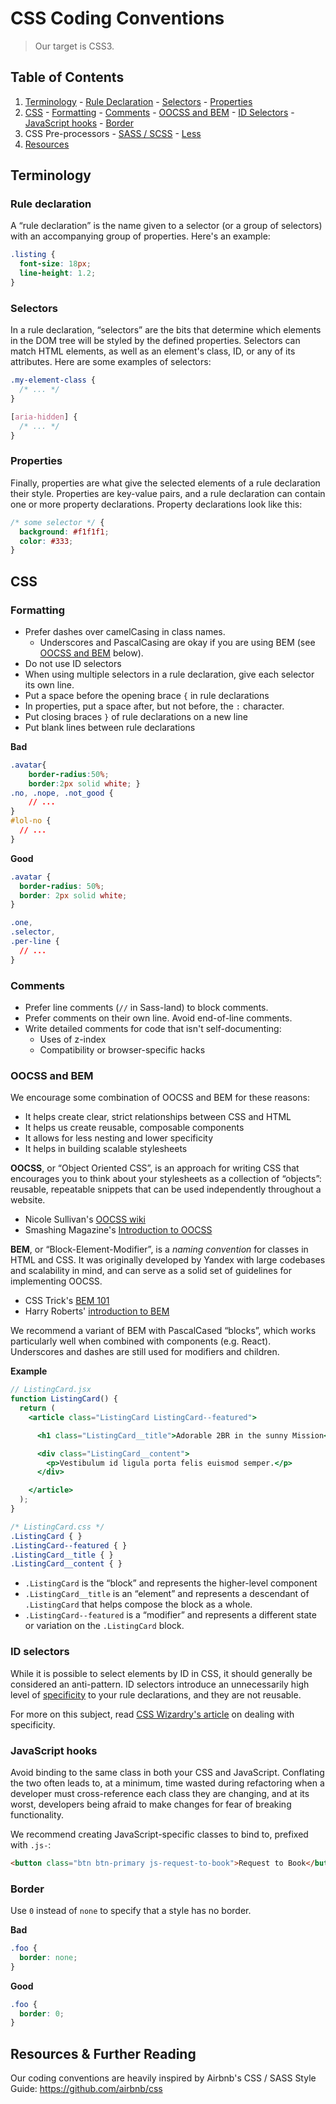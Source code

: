 # CSS Coding Conventions

> Our target is CSS3.

## Table of Contents

  1. [Terminology](#terminology)
    - [Rule Declaration](#rule-declaration)
    - [Selectors](#selectors)
    - [Properties](#properties)
  1. [CSS](#css)
    - [Formatting](#formatting)
    - [Comments](#comments)
    - [OOCSS and BEM](#oocss-and-bem)
    - [ID Selectors](#id-selectors)
    - [JavaScript hooks](#javascript-hooks)
    - [Border](#border)
  1. CSS Pre-processors
    - [SASS / SCSS](./SCSS.md)
    - [Less](./Less.md)
  1. [Resources](#resources)

## Terminology

### Rule declaration

  A “rule declaration” is the name given to a selector (or a group of selectors) with an accompanying group of properties. Here's an example:

  ```css
  .listing {
    font-size: 18px;
    line-height: 1.2;
  }
  ```

### Selectors

  In a rule declaration, “selectors” are the bits that determine which elements in the DOM tree will be styled by the defined properties. Selectors can match HTML elements, as well as an element's class, ID, or any of its attributes. Here are some examples of selectors:

  ```css
  .my-element-class {
    /* ... */
  }

  [aria-hidden] {
    /* ... */
  }
```

### Properties

  Finally, properties are what give the selected elements of a rule declaration their style. Properties are key-value pairs, and a rule declaration can contain one or more property declarations. Property declarations look like this:

  ```css
  /* some selector */ {
    background: #f1f1f1;
    color: #333;
  }
  ```

## CSS

### Formatting

  * Prefer dashes over camelCasing in class names.
    - Underscores and PascalCasing are okay if you are using BEM (see [OOCSS and BEM](#oocss-and-bem) below).
  * Do not use ID selectors
  * When using multiple selectors in a rule declaration, give each selector its own line.
  * Put a space before the opening brace `{` in rule declarations
  * In properties, put a space after, but not before, the `:` character.
  * Put closing braces `}` of rule declarations on a new line
  * Put blank lines between rule declarations

  **Bad**

  ```css
  .avatar{
      border-radius:50%;
      border:2px solid white; }
  .no, .nope, .not_good {
      // ...
  }
  #lol-no {
    // ...
  }
  ```

  **Good**

  ```css
  .avatar {
    border-radius: 50%;
    border: 2px solid white;
  }

  .one,
  .selector,
  .per-line {
    // ...
  }
  ```

### Comments

  * Prefer line comments (`//` in Sass-land) to block comments.
  * Prefer comments on their own line. Avoid end-of-line comments.
  * Write detailed comments for code that isn't self-documenting:
    - Uses of z-index
    - Compatibility or browser-specific hacks

### OOCSS and BEM

  We encourage some combination of OOCSS and BEM for these reasons:

  * It helps create clear, strict relationships between CSS and HTML
  * It helps us create reusable, composable components
  * It allows for less nesting and lower specificity
  * It helps in building scalable stylesheets

  **OOCSS**, or “Object Oriented CSS”, is an approach for writing CSS that encourages you to think about your stylesheets as a collection of “objects”: reusable, repeatable snippets that can be used independently throughout a website.

  * Nicole Sullivan's [OOCSS wiki](https://github.com/stubbornella/oocss/wiki)
  * Smashing Magazine's [Introduction to OOCSS](http://www.smashingmagazine.com/2011/12/12/an-introduction-to-object-oriented-css-oocss/)

  **BEM**, or “Block-Element-Modifier”, is a _naming convention_ for classes in HTML and CSS. It was originally developed by Yandex with large codebases and scalability in mind, and can serve as a solid set of guidelines for implementing OOCSS.

  * CSS Trick's [BEM 101](https://css-tricks.com/bem-101/)
  * Harry Roberts' [introduction to BEM](http://csswizardry.com/2013/01/mindbemding-getting-your-head-round-bem-syntax/)

  We recommend a variant of BEM with PascalCased “blocks”, which works particularly well when combined with components (e.g. React). Underscores and dashes are still used for modifiers and children.

  **Example**

  ```jsx
  // ListingCard.jsx
  function ListingCard() {
    return (
      <article class="ListingCard ListingCard--featured">

        <h1 class="ListingCard__title">Adorable 2BR in the sunny Mission</h1>

        <div class="ListingCard__content">
          <p>Vestibulum id ligula porta felis euismod semper.</p>
        </div>

      </article>
    );
  }
  ```

  ```css
  /* ListingCard.css */
  .ListingCard { }
  .ListingCard--featured { }
  .ListingCard__title { }
  .ListingCard__content { }
  ```

  * `.ListingCard` is the “block” and represents the higher-level component
  * `.ListingCard__title` is an “element” and represents a descendant of `.ListingCard` that helps compose the block as a whole.
  * `.ListingCard--featured` is a “modifier” and represents a different state or variation on the `.ListingCard` block.

### ID selectors

  While it is possible to select elements by ID in CSS, it should generally be considered an anti-pattern. ID selectors introduce an unnecessarily high level of [specificity](https://developer.mozilla.org/en-US/docs/Web/CSS/Specificity) to your rule declarations, and they are not reusable.

  For more on this subject, read [CSS Wizardry's article](http://csswizardry.com/2014/07/hacks-for-dealing-with-specificity/) on dealing with specificity.

### JavaScript hooks

  Avoid binding to the same class in both your CSS and JavaScript. Conflating the two often leads to, at a minimum, time wasted during refactoring when a developer must cross-reference each class they are changing, and at its worst, developers being afraid to make changes for fear of breaking functionality.

  We recommend creating JavaScript-specific classes to bind to, prefixed with `.js-`:

  ```html
  <button class="btn btn-primary js-request-to-book">Request to Book</button>
  ```

### Border

  Use `0` instead of `none` to specify that a style has no border.

  **Bad**

  ```css
  .foo {
    border: none;
  }
  ```

  **Good**

  ```css
  .foo {
    border: 0;
  }
  ```

## Resources & Further Reading

Our coding conventions are heavily inspired by Airbnb's CSS / SASS Style Guide: https://github.com/airbnb/css
